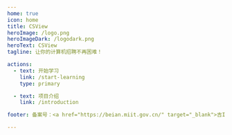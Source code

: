 ```yaml
---
home: true
icon: home
title: CSView
heroImage: /logo.png
heroImageDark: /logodark.png
heroText: CSView
tagline: 让你的计算机招聘不再困难！

actions:
  - text: 开始学习
    link: /start-learning
    type: primary

  - text: 项目介绍
    link: /introduction

footer: 备案号：<a href="https://beian.miit.gov.cn/" target="_blank">吉ICP备2023000735号</a>

---
```


